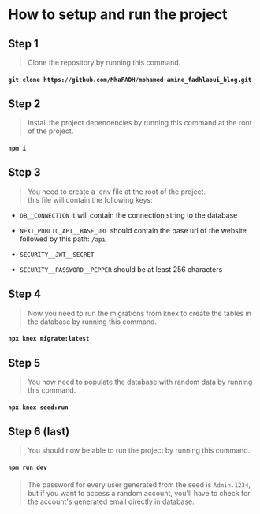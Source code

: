 # How to setup and run the project

## Step 1

> Clone the repository by running this command.<br/>

#### `git clone https://github.com/MhaFADH/mohamed-amine_fadhlaoui_blog.git`

## Step 2

> Install the project dependencies by running this command at the root of the project.<br/>

#### `npm i`

## Step 3

> You need to create a .env file at the root of the project.
> <br/>this file will contain the following keys:

- `DB__CONNECTION` it will contain the connection string to the database

- `NEXT_PUBLIC_API__BASE_URL` should contain the base url of the website followed by this path: `/api`

- `SECURITY__JWT__SECRET`

- `SECURITY__PASSWORD__PEPPER` should be at least 256 characters

## Step 4

> Now you need to run the migrations from knex to create the tables in the database by running this command.<br/>

#### `npx knex migrate:latest`

## Step 5

> You now need to populate the database with random data by running this command.<br/>

#### `npx knex seed:run`

## Step 6 (last)

> You should now be able to run the project by running this command.

#### `npm run dev`

> The password for every user generated from the seed is `Admin.1234`, but if you want to access a random account, you'll have to check for the account's generated email directly in database.

